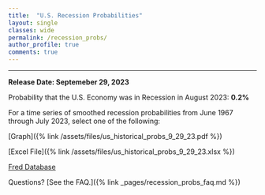 ```yaml
---
title:  "U.S. Recession Probabilities"
layout: single
classes: wide
permalink: /recession_probs/
author_profile: true
comments: true
---
```


<HR>

<b>Release Date: Septemeber 29, 2023</b>

Probability that the U.S. Economy was in Recession in August 2023: **0.2%**


For a time series of smoothed recession probabilities from June 1967 through July 2023, select one of the following: 

[Graph]({% link /assets/files/us_historical_probs_9_29_23.pdf %})

[Excel File]({% link /assets/files/us_historical_probs_9_29_23.xlsx %})

[Fred Database](https://fred.stlouisfed.org/series/RECPROUSM156N)

Questions? [See the FAQ.]({% link _pages/recession_probs_faq.md %})